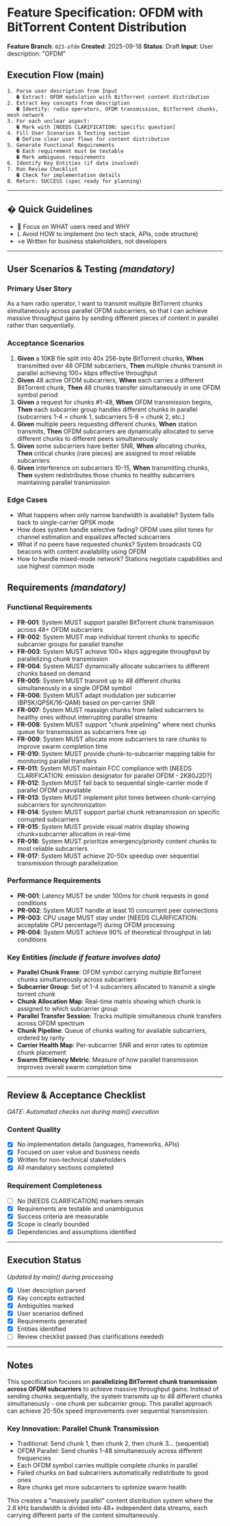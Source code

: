 # Feature Specification: OFDM with BitTorrent Content Distribution

**Feature Branch**: `023-ofdm`
**Created**: 2025-09-18
**Status**: Draft
**Input**: User description: "OFDM"

## Execution Flow (main)
```
1. Parse user description from Input
   � Extract: OFDM modulation with BitTorrent content distribution
2. Extract key concepts from description
   � Identify: radio operators, OFDM transmission, BitTorrent chunks, mesh network
3. For each unclear aspect:
   � Mark with [NEEDS CLARIFICATION: specific question]
4. Fill User Scenarios & Testing section
   � Define clear user flows for content distribution
5. Generate Functional Requirements
   � Each requirement must be testable
   � Mark ambiguous requirements
6. Identify Key Entities (if data involved)
7. Run Review Checklist
   � Check for implementation details
8. Return: SUCCESS (spec ready for planning)
```

---

## � Quick Guidelines
-  Focus on WHAT users need and WHY
- L Avoid HOW to implement (no tech stack, APIs, code structure)
- =e Written for business stakeholders, not developers

---

## User Scenarios & Testing *(mandatory)*

### Primary User Story
As a ham radio operator, I want to transmit multiple BitTorrent chunks simultaneously across parallel OFDM subcarriers, so that I can achieve massive throughput gains by sending different pieces of content in parallel rather than sequentially.

### Acceptance Scenarios
1. **Given** a 10KB file split into 40x 256-byte BitTorrent chunks, **When** transmitted over 48 OFDM subcarriers, **Then** multiple chunks transmit in parallel achieving 100+ kbps effective throughput
2. **Given** 48 active OFDM subcarriers, **When** each carries a different BitTorrent chunk, **Then** 48 chunks transfer simultaneously in one OFDM symbol period
3. **Given** a request for chunks #1-48, **When** OFDM transmission begins, **Then** each subcarrier group handles different chunks in parallel (subcarriers 1-4 = chunk 1, subcarriers 5-8 = chunk 2, etc.)
4. **Given** multiple peers requesting different chunks, **When** station transmits, **Then** OFDM subcarriers are dynamically allocated to serve different chunks to different peers simultaneously
5. **Given** some subcarriers have better SNR, **When** allocating chunks, **Then** critical chunks (rare pieces) are assigned to most reliable subcarriers
6. **Given** interference on subcarriers 10-15, **When** transmitting chunks, **Then** system redistributes those chunks to healthy subcarriers maintaining parallel transmission

### Edge Cases
- What happens when only narrow bandwidth is available? System falls back to single-carrier QPSK mode
- How does system handle selective fading? OFDM uses pilot tones for channel estimation and equalizes affected subcarriers
- What if no peers have requested chunks? System broadcasts CQ beacons with content availability using OFDM
- How to handle mixed-mode network? Stations negotiate capabilities and use highest common mode

## Requirements *(mandatory)*

### Functional Requirements
- **FR-001**: System MUST support parallel BitTorrent chunk transmission across 48+ OFDM subcarriers
- **FR-002**: System MUST map individual torrent chunks to specific subcarrier groups for parallel transfer
- **FR-003**: System MUST achieve 100+ kbps aggregate throughput by parallelizing chunk transmission
- **FR-004**: System MUST dynamically allocate subcarriers to different chunks based on demand
- **FR-005**: System MUST transmit up to 48 different chunks simultaneously in a single OFDM symbol
- **FR-006**: System MUST adapt modulation per subcarrier (BPSK/QPSK/16-QAM) based on per-carrier SNR
- **FR-007**: System MUST reassign chunks from failed subcarriers to healthy ones without interrupting parallel streams
- **FR-008**: System MUST support "chunk pipelining" where next chunks queue for transmission as subcarriers free up
- **FR-009**: System MUST allocate more subcarriers to rare chunks to improve swarm completion time
- **FR-010**: System MUST provide chunk-to-subcarrier mapping table for monitoring parallel transfers
- **FR-011**: System MUST maintain FCC compliance with [NEEDS CLARIFICATION: emission designator for parallel OFDM - 2K80J2D?]
- **FR-012**: System MUST fall back to sequential single-carrier mode if parallel OFDM unavailable
- **FR-013**: System MUST implement pilot tones between chunk-carrying subcarriers for synchronization
- **FR-014**: System MUST support partial chunk retransmission on specific corrupted subcarriers
- **FR-015**: System MUST provide visual matrix display showing chunk×subcarrier allocation in real-time
- **FR-016**: System MUST prioritize emergency/priority content chunks to most reliable subcarriers
- **FR-017**: System MUST achieve 20-50x speedup over sequential transmission through parallelization

### Performance Requirements
- **PR-001**: Latency MUST be under 100ms for chunk requests in good conditions
- **PR-002**: System MUST handle at least 10 concurrent peer connections
- **PR-003**: CPU usage MUST stay under [NEEDS CLARIFICATION: acceptable CPU percentage?] during OFDM processing
- **PR-004**: System MUST achieve 90% of theoretical throughput in lab conditions

### Key Entities *(include if feature involves data)*
- **Parallel Chunk Frame**: OFDM symbol carrying multiple BitTorrent chunks simultaneously across subcarriers
- **Subcarrier Group**: Set of 1-4 subcarriers allocated to transmit a single torrent chunk
- **Chunk Allocation Map**: Real-time matrix showing which chunk is assigned to which subcarrier group
- **Parallel Transfer Session**: Tracks multiple simultaneous chunk transfers across OFDM spectrum
- **Chunk Pipeline**: Queue of chunks waiting for available subcarriers, ordered by rarity
- **Carrier Health Map**: Per-subcarrier SNR and error rates to optimize chunk placement
- **Swarm Efficiency Metric**: Measure of how parallel transmission improves overall swarm completion time

---

## Review & Acceptance Checklist
*GATE: Automated checks run during main() execution*

### Content Quality
- [x] No implementation details (languages, frameworks, APIs)
- [x] Focused on user value and business needs
- [x] Written for non-technical stakeholders
- [x] All mandatory sections completed

### Requirement Completeness
- [ ] No [NEEDS CLARIFICATION] markers remain
- [x] Requirements are testable and unambiguous
- [x] Success criteria are measurable
- [x] Scope is clearly bounded
- [x] Dependencies and assumptions identified

---

## Execution Status
*Updated by main() during processing*

- [x] User description parsed
- [x] Key concepts extracted
- [x] Ambiguities marked
- [x] User scenarios defined
- [x] Requirements generated
- [x] Entities identified
- [ ] Review checklist passed (has clarifications needed)

---

## Notes
This specification focuses on **parallelizing BitTorrent chunk transmission across OFDM subcarriers** to achieve massive throughput gains. Instead of sending chunks sequentially, the system transmits up to 48 different chunks simultaneously - one chunk per subcarrier group. This parallel approach can achieve 20-50x speed improvements over sequential transmission.

### Key Innovation: Parallel Chunk Transmission
- Traditional: Send chunk 1, then chunk 2, then chunk 3... (sequential)
- OFDM Parallel: Send chunks 1-48 simultaneously across different frequencies
- Each OFDM symbol carries multiple complete chunks in parallel
- Failed chunks on bad subcarriers automatically redistribute to good ones
- Rare chunks get more subcarriers to optimize swarm health

This creates a "massively parallel" content distribution system where the 2.8 kHz bandwidth is divided into 48+ independent data streams, each carrying different parts of the content simultaneously.